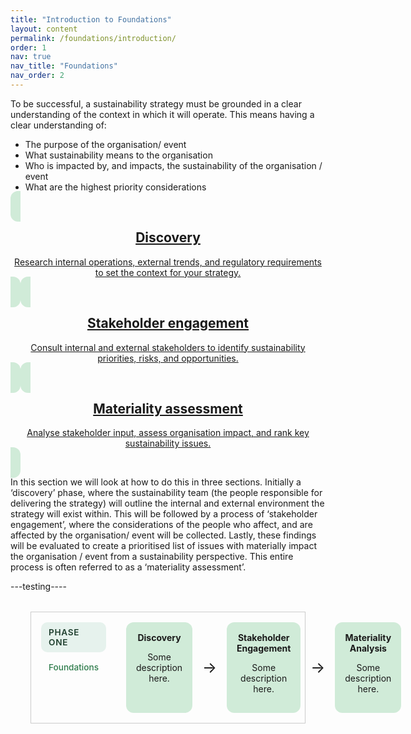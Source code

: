 ```yaml
---
title: "Introduction to Foundations"
layout: content
permalink: /foundations/introduction/
order: 1
nav: true
nav_title: "Foundations"
nav_order: 2
---
```


To be successful, a sustainability strategy must be grounded in a clear understanding of the context in which it will operate.  This means having a clear understanding of:
-	The purpose of the organisation/ event
-	What sustainability means to the organisation
-	Who is impacted by, and impacts, the sustainability of the organisation / event
-	What are the highest priority considerations

<section class="phase-blocks outlined green">
  <a href="/foundations/discovery/" class="phase-block">
    <h2>Discovery</h2>
    <p>Research internal operations, external trends, and regulatory requirements to set the context for your strategy.</p>
  </a>
  <a href="/foundations/stakeholderEngagement/" class="phase-block">
    <h2>Stakeholder engagement</h2>
    <p>Consult internal and external stakeholders to identify sustainability priorities, risks, and opportunities.</p>
  </a>
  <a href="/foundations/materialityAssessment/" class="phase-block">
    <h2>Materiality assessment</h2>
    <p>Analyse stakeholder input, assess organisation impact, and rank key sustainability issues.</p>
  </a>
</section>

In this section we will look at how to do this in three sections.  Initially a ‘discovery’ phase, where the sustainability team (the people responsible for delivering the strategy) will outline the internal and external environment the strategy will exist within.  This will be followed by a process of ‘stakeholder engagement’, where the considerations of the people who affect, and are affected by the organisation/ event will be collected.  Lastly, these findings will be evaluated to create a prioritised list of issues with materially impact the organisation / event from a sustainability perspective.  This entire process is often referred to as a ‘materiality assessment’.  


---testing----

<div class="diagram-container">
  <div class="sidebar">
    <div class="phase-label">PHASE ONE</div>
    <div class="phase-step">Foundations</div>
  </div>
  <div class="main-flow">
    <div class="phase-block">
      <div class="phase-header">Discovery</div>
      <p>Some description here.</p>
    </div>
    <div class="arrow">&#8594;</div>
    <div class="phase-block">
      <div class="phase-header">Stakeholder Engagement</div>
      <p>Some description here.</p>
    </div>
    <div class="arrow">&#8594;</div>
    <div class="phase-block">
      <div class="phase-header">Materiality Analysis</div>
      <p>Some description here.</p>
    </div>
  </div>
</div>

<style>
.diagram-container {
  display: flex;
  align-items: flex-start;
  margin: 2rem;
  border: 1px solid #ccc; /* For visualization */
  padding: 1rem;
  gap: 1rem;
}

.sidebar {
  display: flex;
  flex-direction: column;
  align-items: center;
  justify-content: center;
  margin-right: 1rem;
}

.phase-label {
  background: #e6f2ed;
  font-weight: 600;
  font-size: 0.85rem;
  letter-spacing: 0.05em;
  color: #1f3f2e;
  padding: 0.5rem 0.75rem;
  border-radius: 10px;
  margin-bottom: 0.5rem;
}

.phase-step {
  font-size: 0.85rem;
  color: #2f7c4c;
  font-weight: 500;
  padding: 0.5rem 0.75rem;
  border-radius: 10px;
}

.main-flow {
  display: flex;
  align-items: stretch;
  gap: 1rem;
}

.phase-block {
  background: #d0ebd8;
  padding: 1rem;
  border-radius: 12px;
  flex: 1;
  text-align: center;
}

.phase-header {
  font-weight: bold;
  margin-bottom: 0.5rem;
}

.arrow {
  display: flex;
  align-items: center;
  justify-content: center;
  font-size: 1.5rem;
}
</style>
